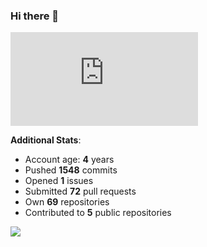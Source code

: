### Hi there 👋

![Bob's github activity graph](https://d3eqgu1c877dat.cloudfront.net/graph-stats.xml)

**Additional Stats**:
- Account age: **4** years
- Pushed **1548** commits
- Opened **1** issues
- Submitted **72** pull requests
- Own **69** repositories
- Contributed to **5** public repositories

![](https://komarev.com/ghpvc/?username=BobTheSoftwareDeveloper)

